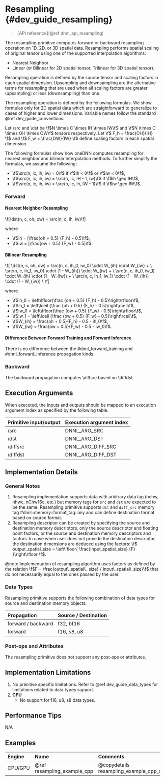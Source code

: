 Resampling {#dev_guide_resampling}
=====================================

>
> [API reference](@ref dnnl_api_resampling)
>

The resampling primitive computes forward or backward resampling operation on
1D, 2D, or 3D spatial data. Resampling performs spatial scaling of original
tensor using one of the supported interpolation algorithms:
- Nearest Neighbor
- Linear (or Bilinear for 2D spatial tensor, Trilinear for 3D spatial tensor).

Resampling operation is defined by the source tensor and scaling factors in
each spatial dimension. Upsampling and downsampling are the alternative terms
for resampling that are used when all scaling factors are greater (upsampling)
or less (downsampling) than one.

The resampling operation is defined by the following formulas. We show formulas
only for 2D spatial data which are straightforward to generalize to cases of
higher and lower dimensions. Variable names follow the standard
@ref dev_guide_conventions.

Let \src and \dst be \f$N \times C \times IH \times IW\f$ and \f$N
\times C \times OH \times OW\f$ tensors respectively. Let
\f$ F_h = \frac{OH}{IH} \f$ and \f$ F_w = \frac{OW}{IW} \f$ define scaling
factors in each spatial dimension.

The following formulas show how oneDNN computes resampling for nearest neighbor
and bilinear interpolation methods.
To further simplify the formulas, we assume the following:
- \f$\src(n, ic, ih, iw) = 0\f$ if \f$ih < 0\f$ or \f$iw < 0\f$,
- \f$\src(n, ic, ih, iw) = \src(n, ic, IH - 1, iw)\f$ if \f$ih \geq IH\f$,
- \f$\src(n, ic, ih, iw) = \src(n, ic, ih, IW - 1)\f$ if \f$iw \geq IW\f$.

### Forward

#### Nearest Neighbor Resampling

\f[\dst(n, c, oh, ow) =  \src(n, c, ih, iw)\f]

where

- \f$ih = [\frac{oh + 0.5} {F_h} - 0.5]\f$,
- \f$iw = [\frac{ow + 0.5} {F_w} - 0.5]\f$.

#### Bilinear Resampling

\f[
    \dst(n, c, oh, ow) =
            \src(n, c, ih_0, iw_0) \cdot W_{ih} \cdot W_{iw} + \\
            \src(n, c, ih_1, iw_0) \cdot (1 - W_{ih}) \cdot W_{iw} + \\
            \src(n, c, ih_0, iw_1) \cdot W_{ih} \cdot (1 - W_{iw}) + \\
            \src(n, c, ih_1, iw_1) \cdot (1 - W_{ih}) \cdot (1 - W_{iw}) \\
\f]

where
- \f$ih_0 = \left\lfloor{\frac {oh + 0.5} {F_h} - 0.5}\right\rfloor\f$,
- \f$ih_1 = \left\lceil {\frac {oh + 0.5} {F_h} - 0.5}\right\rceil\f$,
- \f$iw_0 = \left\lfloor{\frac {ow + 0.5} {F_w} - 0.5}\right\rfloor\f$,
- \f$iw_1 = \left\lceil {\frac {ow + 0.5} {F_w} - 0.5}\right\rceil\f$,
- \f$W_{ih} = \frac{oh + 0.5}{F_h} - 0.5 - ih_0\f$,
- \f$W_{iw} = \frac{ow + 0.5}{F_w} - 0.5 - iw_0\f$.


#### Difference Between Forward Training and Forward Inference

There is no difference between the #dnnl_forward_training
and #dnnl_forward_inference propagation kinds.

### Backward

The backward propagation computes \diffsrc based on \diffdst.

## Execution Arguments
When executed, the inputs and outputs should be mapped to an execution
argument index as specified by the following table.

| Primitive input/output | Execution argument index |
| ---                    | ---                      |
| \src                   | DNNL_ARG_SRC             |
| \dst                   | DNNL_ARG_DST             |
| \diffsrc               | DNNL_ARG_DIFF_SRC        |
| \diffdst               | DNNL_ARG_DIFF_DST        |

## Implementation Details

### General Notes
1. Resampling implementation supports data with arbitrary data tag (nchw, nhwc,
   nChw16c, etc.) but memory tags for `src` and `dst` are expected to be the
   same. Resampling primitive supports `dst` and `diff_src` memory tag
   #dnnl::memory::format_tag::any and can define destination format based on
   source format.
2. Resampling descriptor can be created by specifying the source and
   destination memory descriptors, only the source descriptor and floating
   point factors, or the source and destination memory descriptors and factors.
   In case when user does not provide the destination descriptor, the
   destination dimensions are deduced using the factors:
   \f$
     output\_spatial\_size = \left\lfloor{
        \frac{input\_spatial\_size} {F}
     }\right\rfloor
   \f$.

@note
    Implementation of resampling algorithm uses factors as defined by the
    relation \f$F = \frac{output\_spatial\_ size} {
    input\_spatial\_size}\f$ that do not necessarily equal to the ones passed
    by the user.


### Data Types

Resampling primitive supports the following combination of data types for
source and destination memory objects:

| Propagation        | Source / Destination  |
| :--                | :--                   |
| forward / backward | f32, bf16             |
| forward            | f16, s8, u8           |

### Post-ops and Attributes

The resampling primitive does not support any post-ops or attributes.

## Implementation Limitations

1. No primitive specific limitations. Refer to @ref dev_guide_data_types for
   limitations related to data types support.
2. **CPU**
    - No support for f16, u8, s8 data types.

## Performance Tips

N/A

## Examples

| Engine  | Name                        | Comments
| :--     | :--                         | :--
| CPU/GPU | @ref resampling_example_cpp | @copydetails resampling_example_cpp_short
